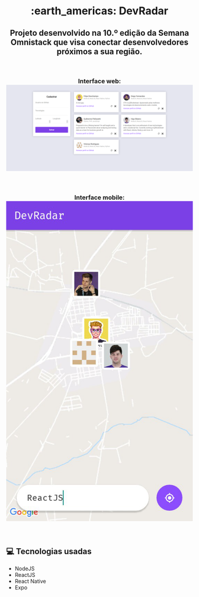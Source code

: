 <h1 align="center">:earth_americas: DevRadar</h1>

<h2 align="center">
	Projeto desenvolvido na 10.º edição da Semana Omnistack que visa conectar desenvolvedores próximos a sua região.
</h2>

<br />

<h3 align="center">
	Interface web:
	<br />
	<img src="./.images/web_screenshot.png" alt="Interface web" />
</h3>

<br />

<h3 align="center">
	Interface mobile:
	<br />
	<img src="./.images/mobile_screenshot.png" alt="Interface mobile" />
</h3>

<br />

## :computer: Tecnologias usadas

* NodeJS
* ReactJS
* React Native
* Expo
